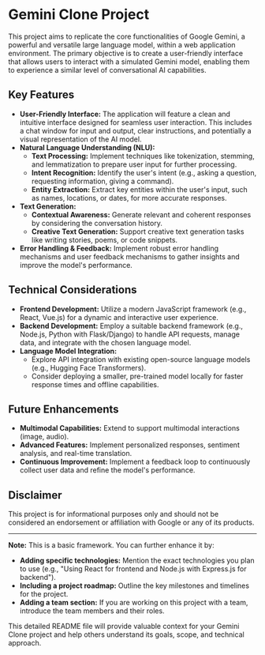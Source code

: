 # Gemini Clone Project

This project aims to replicate the core functionalities of Google Gemini, a powerful and versatile large language model, within a web application environment. The primary objective is to create a user-friendly interface that allows users to interact with a simulated Gemini model, enabling them to experience a similar level of conversational AI capabilities.

## Key Features

* **User-Friendly Interface:** The application will feature a clean and intuitive interface designed for seamless user interaction. This includes a chat window for input and output, clear instructions, and potentially a visual representation of the AI model.
* **Natural Language Understanding (NLU):**
    * **Text Processing:** Implement techniques like tokenization, stemming, and lemmatization to prepare user input for further processing.
    * **Intent Recognition:** Identify the user's intent (e.g., asking a question, requesting information, giving a command).
    * **Entity Extraction:** Extract key entities within the user's input, such as names, locations, or dates, for more accurate responses.
* **Text Generation:**
    * **Contextual Awareness:** Generate relevant and coherent responses by considering the conversation history.
    * **Creative Text Generation:** Support creative text generation tasks like writing stories, poems, or code snippets.
* **Error Handling & Feedback:** Implement robust error handling mechanisms and user feedback mechanisms to gather insights and improve the model's performance.

## Technical Considerations

* **Frontend Development:** Utilize a modern JavaScript framework (e.g., React, Vue.js) for a dynamic and interactive user experience.
* **Backend Development:** Employ a suitable backend framework (e.g., Node.js, Python with Flask/Django) to handle API requests, manage data, and integrate with the chosen language model.
* **Language Model Integration:**
    * Explore API integration with existing open-source language models (e.g., Hugging Face Transformers).
    * Consider deploying a smaller, pre-trained model locally for faster response times and offline capabilities.

## Future Enhancements

* **Multimodal Capabilities:** Extend to support multimodal interactions (image, audio).
* **Advanced Features:** Implement personalized responses, sentiment analysis, and real-time translation.
* **Continuous Improvement:** Implement a feedback loop to continuously collect user data and refine the model's performance.

## Disclaimer

This project is for informational purposes only and should not be considered an endorsement or affiliation with Google or any of its products.

---

**Note:** This is a basic framework. You can further enhance it by:

* **Adding specific technologies:** Mention the exact technologies you plan to use (e.g., "Using React for frontend and Node.js with Express.js for backend").
* **Including a project roadmap:** Outline the key milestones and timelines for the project.
* **Adding a team section:** If you are working on this project with a team, introduce the team members and their roles.

This detailed README file will provide valuable context for your Gemini Clone project and help others understand its goals, scope, and technical approach.
